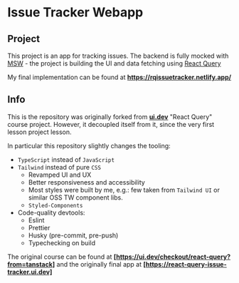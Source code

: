 # Issue Tracker Webapp

## Project

This project is an app for tracking issues. The backend is fully mocked with [MSW](https://mswjs.io) - the project is building the UI and data fetching using [React Query](https://react-query.tanstack.com)

My final implementation can be found at **https://rqissuetracker.netlify.app/**

## Info

This is the repository was originally forked from **[ui.dev](https://ui.dev)** "React Query" course project. However, it decoupled itself from it, since the very first lesson project lesson.

In particular this repository slightly changes the tooling:

- `TypeScript` instead of `JavaScript`
- `Tailwind` instead of pure `CSS`
  - Revamped UI and UX
  - Better responsiveness and accessibility
  - Most styles were built by me, e.g.: few taken from `Tailwind UI` or similar OSS TW component libs.
  - `Styled-Components`
- Code-quality devtools:
  - Eslint
  - Prettier
  - Husky (pre-commit, pre-push)
  - Typechecking on build

The original course can be found at **[https://ui.dev/checkout/react-query?from=tanstack]** and the originally final app at **[https://react-query-issue-tracker.ui.dev]**
